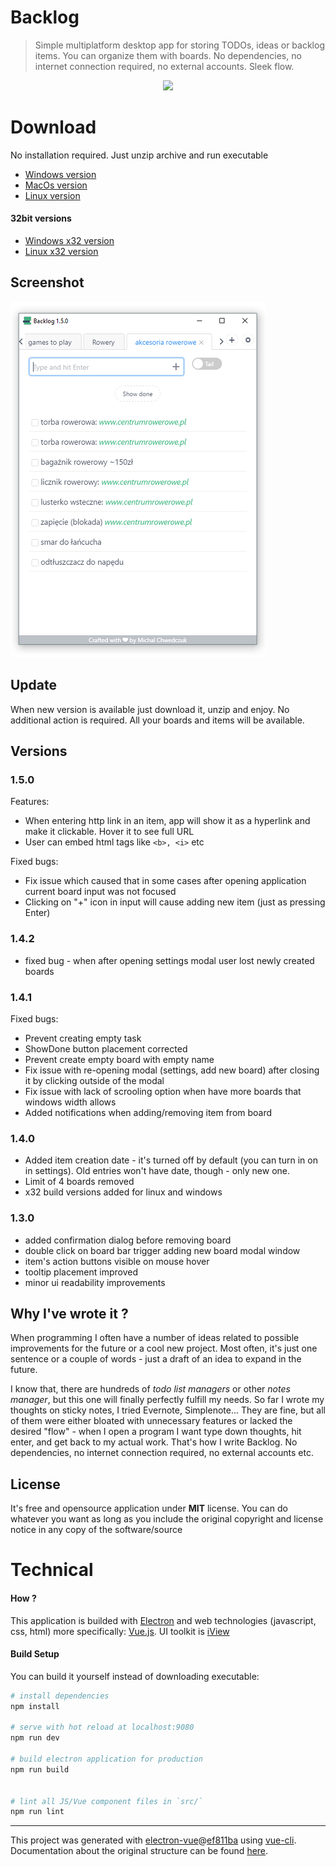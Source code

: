 # Backlog

> Simple multiplatform desktop app for storing TODOs, ideas or backlog items. 
> You can organize them with boards. No dependencies, no internet connection required, 
> no external accounts. Sleek flow.

<p align="center">
<img src="https://github.com/czytelny/backlog/raw/master/logo.png">
</p>


# Download
No installation required. Just unzip archive and run executable
- [Windows version](https://github.com/czytelny/backlog/releases/download/v1.5.0/Backlog-win32-x64.zip)
- [MacOs version](https://github.com/czytelny/backlog/releases/download/v1.5.0/Backlog-darwin-x64.zip) 
- [Linux version](https://github.com/czytelny/backlog/releases/download/v1.5.0/Backlog-linux-x64.tar.gz)

#### 32bit versions
- [Windows x32 version](https://github.com/czytelny/backlog/releases/download/v1.5.0/Backlog-win32-ia32.zip)
- [Linux x32 version](https://github.com/czytelny/backlog/releases/download/v1.5.0/Backlog-linux-ia32.tar.gz)

## Screenshot
![image](screenshot.png)

## Update
When new version is available just download it, unzip and enjoy. No additional action is required. All your boards and items will be available.

## Versions
### 1.5.0
Features: 
- When entering http link in an item, app will show it as a hyperlink and make it clickable. Hover it to see full URL
- User can embed html tags like `<b>, <i>` etc

Fixed bugs: 
- Fix issue which caused that in some cases after opening application current board input was not focused
- Clicking on "+" icon in input will cause adding new item (just as pressing Enter)

### 1.4.2
- fixed bug - when after opening settings modal user lost newly created boards
 
### 1.4.1
Fixed bugs:
- Prevent creating empty task
- ShowDone button placement corrected
- Prevent create empty board with empty name
- Fix issue with re-opening modal (settings, add new board) after closing it by clicking outside of the modal
- Fix issue with lack of scrooling option when have more boards that windows width allows
- Added notifications when adding/removing item from board

### 1.4.0
- Added item creation date - it's turned off by default (you can turn in on in settings). Old entries won't have date, though - only new one.
- Limit of 4 boards removed
- x32 build versions added for linux and windows

### 1.3.0
- added confirmation dialog before removing board
- double click on board bar trigger adding new board modal window
- item's action buttons visible on mouse hover 
- tooltip placement improved
- minor ui readability improvements

## Why I've wrote it ?
When programming I often have a number of ideas related to possible improvements for the future or a cool new project. Most often, it's just one sentence or a couple of words - just a draft of an idea to expand in the future. 

I know that, there are hundreds of *todo list managers* or other *notes manager*,
but this one will finally perfectly fulfill my needs. So far I wrote my thoughts on sticky notes, I tried Evernote, Simplenote... 
They are fine, but all of them were either bloated with unnecessary features or lacked the desired "flow" - 
when I open a program I want type down thoughts, hit enter, and get back to my actual work. That's how I write Backlog. No dependencies, no internet connection required, no external accounts etc.

## License
It's free and opensource application under **MIT** license. You can do whatever you want as long as you include the original copyright and license notice in any copy of the software/source

# Technical
#### How ?
This application is builded with [Electron](https://electron.atom.io) and web technologies (javascript, css, html) more specifically: [Vue.js](https://vuejs.org). UI toolkit is [iView](https://www.iviewui.com/)

#### Build Setup
You can build it yourself instead of downloading executable:

``` bash
# install dependencies
npm install

# serve with hot reload at localhost:9080
npm run dev

# build electron application for production
npm run build


# lint all JS/Vue component files in `src/`
npm run lint

```

---

This project was generated with [electron-vue](https://github.com/SimulatedGREG/electron-vue)@[ef811ba](https://github.com/SimulatedGREG/electron-vue/tree/ef811ba974d696ee965da747315f20a034ebc590) using [vue-cli](https://github.com/vuejs/vue-cli). Documentation about the original structure can be found [here](https://simulatedgreg.gitbooks.io/electron-vue/content/index.html).
